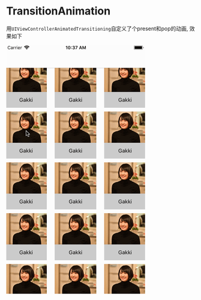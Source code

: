 # TransitionAnimation

用`UIViewControllerAnimatedTransitioning`自定义了个present和pop的动画, 效果如下

![gif](https://github.com/YuePei/PresentationTransitionAnimation/blob/master/gif.gif)
